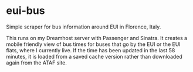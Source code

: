 eui-bus
=======

Simple scraper for bus information around EUI in Florence, Italy.

This runs on my Dreamhost server with Passenger and Sinatra. It creates a mobile friendly view of bus times for buses that go by the EUI or the EUI flats, where I currently live. If the time has been updated in the last 58 minutes, it is loaded from a saved cache version rather than downloaded again from the ATAF site.
